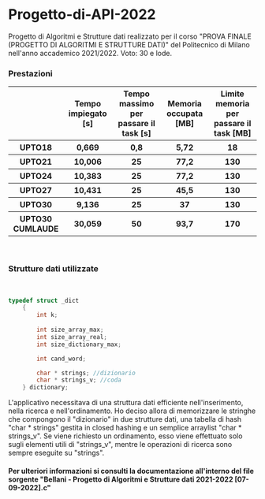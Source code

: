 # Progetto-di-API-2022
Progetto di Algoritmi e Strutture dati realizzato per il corso "PROVA FINALE (PROGETTO DI ALGORITMI E STRUTTURE DATI)" del Politecnico di Milano nell'anno accademico 2021/2022. Voto: 30 e lode.

### Prestazioni

<table>
  <tr>
    <th></th>
    <th>Tempo impiegato [s]</th>
    <th>Tempo massimo per passare il task [s]</th>
    <th>Memoria occupata [MB]</th>
    <th>Limite memoria per passare il task [MB]</th>
  </tr>
  <tr>
    <th>UPTO18</th>
    <th>0,669</th>
    <th>0,8</th>
    <th>5,72</th>
    <th>18</th>
  </tr>
  <tr>
    <th>UPTO21</th>
    <th>10,006</th>
    <th>25</th>
    <th>77,2</th>
    <th>130</th>
  </tr>
  <tr>
    <th>UPTO24</th>
    <th>10,383</th>
    <th>25</th>
    <th>77,2</th>
    <th>130</th>
  </tr>
  <tr>
    <th>UPTO27</th>
    <th>10,431</th>
    <th>25</th>
    <th>45,5</th>
    <th>130</th>
  </tr>
  <tr>
    <th>UPTO30</th>
    <th>9,136</th>
    <th>25</th>
    <th>37</th>
    <th>130</th>
  </tr>
  <tr>
    <th>UPTO30 CUMLAUDE</th>
    <th>30,059</th>
    <th>50</th>
    <th>93,7</th>
    <th>170</th>
  </tr>
</table>
<br>

### Strutture dati utilizzate

<br>

```c
typedef struct _dict
	{
		int k;
		
		int size_array_max;
		int size_array_real;
		int size_dictionary_max;

		int cand_word;

		char * strings; //dizionario
		char * strings_v; //coda
	} dictionary;
```
<p>
  L'applicativo necessitava di una struttura dati efficiente nell'inserimento, nella ricerca e nell'ordinamento. Ho deciso allora di memorizzare le stringhe
  che compongono il "dizionario" in due strutture dati, una tabella di hash "char * strings" gestita in closed hashing e un semplice arraylist "char * strings_v".
  Se viene richiesto un ordinamento, esso viene effettuato solo sugli elementi utili di "strings_v", mentre le operazioni di ricerca sono sempre eseguite su "strings".
</p>

#### **Per ulteriori informazioni si consulti la documentazione all'interno del file sorgente "Bellani - Progetto di Algoritmi e Strutture dati 2021-2022 [07-09-2022].c"**
